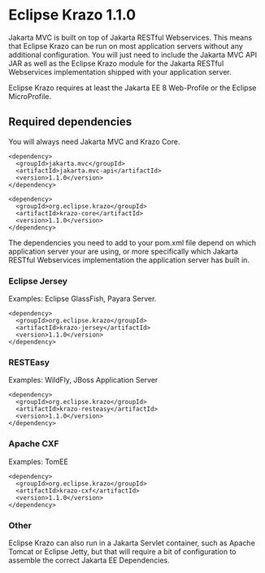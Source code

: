 # Eclipse Krazo 1.1.0

Jakarta MVC is built on top of Jakarta RESTful Webservices. This means that Eclipse Krazo can be run on most application servers without any additional configuration. You will just need to include the Jakarta MVC API JAR as well as the Eclipse Krazo module for the Jakarta RESTful Webservices implementation shipped with your application server.

Eclipse Krazo requires at least the Jakarta EE 8 Web-Profile or the Eclipse MicroProfile.

## Required dependencies

You will always need Jakarta MVC and Krazo Core.

```
<dependency>
  <groupId>jakarta.mvc</groupId>
  <artifactId>jakarta.mvc-api</artifactId>
  <version>1.1.0</version>
</dependency>

<dependency>
  <groupId>org.eclipse.krazo</groupId>
  <artifactId>krazo-core</artifactId>
  <version>1.1.0</version>
</dependency>
```

The dependencies you need to add to your pom.xml file depend on which application server your are using, or more
specifically which Jakarta RESTful Webservices implementation the application server has built in.

### Eclipse Jersey

Examples: Eclipse GlassFish, Payara Server.

```
<dependency>
  <groupId>org.eclipse.krazo</groupId>
  <artifactId>krazo-jersey</artifactId>
  <version>1.1.0</version>
</dependency>
```

### RESTEasy

Examples: WildFly, JBoss Application Server

```
<dependency>
  <groupId>org.eclipse.krazo</groupId>
  <artifactId>krazo-resteasy</artifactId>
  <version>1.1.0</version>
</dependency>
```

### Apache CXF

Examples: TomEE

```
<dependency>
  <groupId>org.eclipse.krazo</groupId>
  <artifactId>krazo-cxf</artifactId>
  <version>1.1.0</version>
</dependency>
```

### Other

Eclipse Krazo can also run in a Jakarta Servlet container, such as Apache Tomcat or Eclipse Jetty, but that will require a bit of configuration to assemble the correct Jakarta EE Dependencies.
